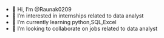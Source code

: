 - 👋 Hi, I’m @Raunak0209
- 👀 I’m interested in internships related to data analyst
- 🌱 I’m currently learning python,SQL,Excel
- 💞️ I’m looking to collaborate on jobs related to data analyst

<!---
Raunak0209/Raunak0209 is a ✨ special ✨ repository because its `README.md` (this file) appears on your GitHub profile.
You can click the Preview link to take a look at your changes.
--->
